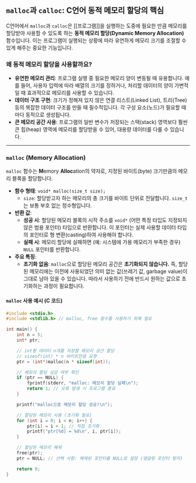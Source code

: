 ## `malloc`과 `calloc`: C언어 동적 메모리 할당의 핵심

C언어에서 `malloc`과 `calloc`은 [[프로그램]]을 실행하는 도중에 필요한 만큼 메모리를 할당받아 사용할 수 있도록 하는 **동적 메모리 할당(Dynamic Memory Allocation)** 함수입니다. 이는 프로그램이 실행되는 상황에 따라 유연하게 메모리 크기를 조절할 수 있게 해주는 중요한 기능입니다.

### 왜 동적 메모리 할당을 사용할까요?

* **유연한 메모리 관리**: 프로그램 실행 중 필요한 메모리 양이 변동될 때 유용합니다. 예를 들어, 사용자 입력에 따라 배열의 크기를 정하거나, 처리할 데이터의 양이 가변적일 때 효과적으로 메모리를 사용할 수 있습니다.
* **데이터 구조 구현**: 크기가 정해져 있지 않은 연결 리스트(Linked List), 트리(Tree) 등의 복잡한 데이터 구조를 만들 때 필수적입니다. 각 구성 요소(노드)가 필요할 때마다 동적으로 생성됩니다.
* **큰 메모리 공간 사용**: 프로그램의 일반 변수가 저장되는 스택(stack) 영역보다 훨씬 큰 힙(heap) 영역에 메모리를 할당받을 수 있어, 대용량 데이터를 다룰 수 있습니다.

---

### `malloc` (Memory Allocation)

`malloc` 함수는 **M**emory **Alloc**ation의 약자로, 지정된 바이트(byte) 크기만큼의 메모리 블록을 할당합니다.

* **함수 형태**: `void* malloc(size_t size);`
    * `size`: 할당받고자 하는 메모리의 총 크기를 바이트 단위로 전달합니다. `size_t`는 보통 부호 없는 정수형입니다.
* **반환 값**:
    * **성공 시**: 할당된 메모리 블록의 시작 주소를 `void*` (어떤 특정 타입도 지정되지 않은 범용 포인터) 타입으로 반환합니다. 이 포인터는 실제 사용할 데이터 타입의 포인터로 형 변환(casting)하여 사용해야 합니다.
    * **실패 시**: 메모리 할당에 실패하면 (예: 시스템에 가용 메모리가 부족한 경우) `NULL` 포인터를 반환합니다.
* **주요 특징**:
    * **초기화 없음**: `malloc`으로 할당된 메모리 공간은 **초기화되지 않습니다.** 즉, 할당된 메모리에는 이전에 사용되었던 의미 없는 값(쓰레기 값, garbage value)이 그대로 남아 있을 수 있습니다. 따라서 사용하기 전에 반드시 원하는 값으로 초기화하는 과정이 필요합니다.

#### `malloc` 사용 예시 (C 코드)

```c
#include <stdio.h>
#include <stdlib.h> // malloc, free 함수를 사용하기 위해 필요

int main() {
    int n = 5;
    int* ptr;

    // int형 데이터 n개를 저장할 메모리 공간 할당
    // sizeof(int) * n 바이트만큼 요청
    ptr = (int*)malloc(n * sizeof(int));

    // 메모리 할당 성공 여부 확인
    if (ptr == NULL) {
        fprintf(stderr, "malloc: 메모리 할당 실패\n");
        return 1; // 오류 발생 시 프로그램 종료
    }

    printf("malloc으로 메모리 할당 성공!\n");

    // 할당된 메모리 사용 (초기화 필요)
    for (int i = 0; i < n; i++) {
        ptr[i] = i + 1; // 직접 초기화
        printf("ptr[%d] = %d\n", i, ptr[i]);
    }

    // 할당된 메모리 해제
    free(ptr);
    ptr = NULL; // 선택 사항: 해제된 포인터를 NULL로 설정 (댕글링 포인터 방지)

    return 0;
}
```
